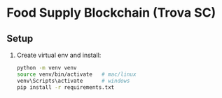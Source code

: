 # Food Supply Blockchain (Trova SC)

## Setup
1. Create virtual env and install:
   ```bash
   python -m venv venv
   source venv/bin/activate   # mac/linux
   venv\Scripts\activate      # windows
   pip install -r requirements.txt

